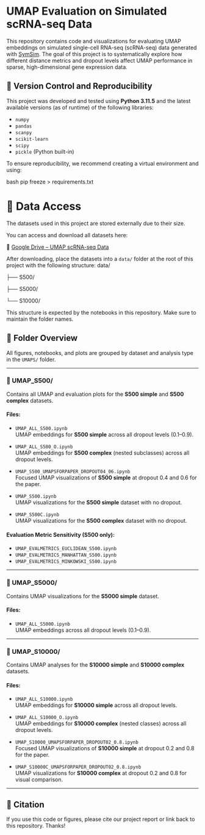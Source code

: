 
# UMAP Evaluation on Simulated scRNA-seq Data

This repository contains code and visualizations for evaluating UMAP embeddings on simulated single-cell RNA-seq (scRNA-seq) data generated with [SymSim](https://github.com/YosefLab/SymSim). The goal of this project is to systematically explore how different distance metrics and dropout levels affect UMAP performance in sparse, high-dimensional gene expression data.

## 🔁 Version Control and Reproducibility

This project was developed and tested using **Python 3.11.5** and the latest available versions (as of runtime) of the following libraries:

- `numpy`
- `pandas`
- `scanpy`
- `scikit-learn`
- `scipy`
- `pickle` (Python built-in)

To ensure reproducibility, we recommend creating a virtual environment and using:

bash
pip freeze > requirements.txt

# 📁 Data Access

The datasets used in this project are stored externally due to their size.

You can access and download all datasets here:

🔗 [Google Drive – UMAP scRNA-seq Data](https://drive.google.com/drive/folders/1JDoNXzZA_zlaCrL6FRGtp7H4gGrwB3-E?usp=sharing)

After downloading, place the datasets into a `data/` folder at the root of this project with the following structure:
data/

├── S500/

├── S5000/

└── S10000/

This structure is expected by the notebooks in this repository. Make sure to maintain the folder names.


## 📁 Folder Overview

All figures, notebooks, and plots are grouped by dataset and analysis type in the `UMAPS/` folder.

---

### 🔹 UMAP_S500/

Contains all UMAP and evaluation plots for the **S500 simple** and **S500 complex** datasets.

#### Files:
- `UMAP_ALL_S500.ipynb`  
  UMAP embeddings for **S500 simple** across all dropout levels (0.1–0.9).
  
- `UMAP_ALL_S500_O.ipynb`  
  UMAP embeddings for **S500 complex** (nested subclasses) across all dropout levels.

- `UMAP_S500_UMAPSFORPAPER_DROPOUT04_06.ipynb`  
  Focused UMAP visualizations of **S500 simple** at dropout 0.4 and 0.6 for the paper.

- `UMAP_S500.ipynb`  
  UMAP visualizations for the **S500 simple** dataset with no dropout.

- `UMAP_S500C.ipynb`  
  UMAP visualizations for the **S500 complex** dataset with no dropout.

#### Evaluation Metric Sensitivity (S500 only):

- `UMAP_EVALMETRICS_EUCLIDEAN_S500.ipynb`  
- `UMAP_EVALMETRICS_MANHATTAN_S500.ipynb`  
- `UMAP_EVALMETRICS_MINKOWSKI_S500.ipynb`  

---

### 🔹 UMAP_S5000/

Contains UMAP visualizations for the **S5000 simple** dataset.

#### Files:
- `UMAP_ALL_S5000.ipynb`  
  UMAP embeddings across all dropout levels (0.1–0.9).

---

### 🔹 UMAP_S10000/

Contains UMAP analyses for the **S10000 simple** and **S10000 complex** datasets.

#### Files:
- `UMAP_ALL_S10000.ipynb`  
  UMAP embeddings for **S10000 simple** across all dropout levels.

- `UMAP_ALL_S10000_O.ipynb`  
  UMAP embeddings for **S10000 complex** (nested classes) across all dropout levels.

- `UMAP_S10000_UMAPSFORPAPER_DROPOUT02_0.8.ipynb`  
  Focused UMAP visualizations of **S10000 simple** at dropout 0.2 and 0.8 for the paper.

- `UMAP_S10000C_UMAPSFORPAPER_DROPOUT02_0.8.ipynb`  
  UMAP visualizations for **S10000 complex** at dropout 0.2 and 0.8 for visual comparison.

---

## 📎 Citation

If you use this code or figures, please cite our project report or link back to this repository. Thanks!


